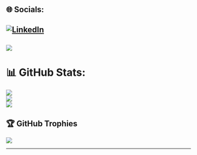 
## 🌐 Socials:
[![LinkedIn](https://img.shields.io/badge/LinkedIn-%230077B5.svg?logo=linkedin&logoColor=white)](https://www.linkedin.com/in/javier-tabora-castejon/) 
---
[![](https://visitcount.itsvg.in/api?id=jtaboracastejon&icon=5&color=8)](https://visitcount.itsvg.in)
---
# 📊 GitHub Stats:
![](https://github-readme-stats.vercel.app/api?username=jtaboracastejon&theme=default&hide_border=false&include_all_commits=true&count_private=true)<br/>
![](https://github-readme-streak-stats.herokuapp.com/?user=jtaboracastejon&theme=default&hide_border=false)<br/>
![](https://github-readme-stats.vercel.app/api/top-langs/?username=jtaboracastejon&theme=default&hide_border=false&include_all_commits=true&count_private=true&layout=compact)

## 🏆 GitHub Trophies
![](https://github-profile-trophy.vercel.app/?username=jtaboracastejon&theme=radical&no-frame=false&no-bg=true&margin-w=4)


---
